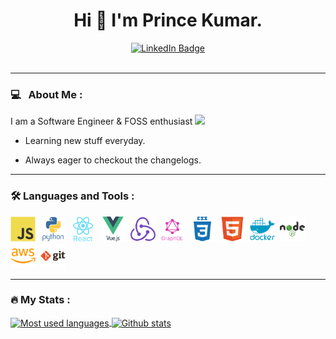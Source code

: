 <div id="header" align="center">
  <h1> Hi 👋 I'm Prince Kumar.</h1>
  <div id="badges">
    <a href="https://www.linkedin.com/in/princkumar21/">
      <img src="https://img.shields.io/badge/LinkedIn-blue?style=for-the-badge&logo=linkedin&logoColor=white" alt="LinkedIn Badge"/>
    </a>
  </div>
  <img src="https://komarev.com/ghpvc/?username=noctprince&style=flat-square&color=blue" alt=""/>
</div>

---

### 💻 &nbsp; About Me :
I am a Software Engineer & FOSS enthusiast <img src="https://media.giphy.com/media/WUlplcMpOCEmTGBtBW/giphy.gif" width="30">

- Learning new stuff everyday.

- Always eager to checkout the changelogs.

---
### :hammer_and_wrench: Languages and Tools :
<div>
  <img src="https://github.com/devicons/devicon/blob/master/icons/javascript/javascript-original.svg" title="JavaScript" alt="JavaScript" width="40" height="40"/>&nbsp;
  <img src="https://github.com/devicons/devicon/blob/master/icons/python/python-original-wordmark.svg" title="JavaScript" alt="Python" width="40" height="40"/>&nbsp;
  <img src="https://github.com/devicons/devicon/blob/master/icons/react/react-original-wordmark.svg" title="React" alt="React" width="40" height="40"/>&nbsp;
  <img src="https://github.com/devicons/devicon/blob/master/icons/vuejs/vuejs-original-wordmark.svg" title="VueJS" alt="=VueJS" width="40" height="40"/>&nbsp;
  <img src="https://github.com/devicons/devicon/blob/master/icons/redux/redux-original.svg" title="Redux" alt="Redux " width="40" height="40"/>&nbsp;
  <img src="https://github.com/devicons/devicon/blob/master/icons/graphql/graphql-plain-wordmark.svg" title="GraphQL" alt="GraphQL" width="40" height="40"/>&nbsp;
  <img src="https://github.com/devicons/devicon/blob/master/icons/css3/css3-plain-wordmark.svg"  title="CSS3" alt="CSS" width="40" height="40"/>&nbsp;
  <img src="https://github.com/devicons/devicon/blob/master/icons/html5/html5-original.svg" title="HTML5" alt="HTML" width="40" height="40"/>&nbsp;
  <img src="https://github.com/devicons/devicon/blob/master/icons/docker/docker-plain-wordmark.svg" title="Docker" alt="Docker" width="40" height="40"/>&nbsp;
  <img src="https://github.com/devicons/devicon/blob/master/icons/nodejs/nodejs-original-wordmark.svg" title="NodeJS" alt="NodeJS" width="40" height="40"/>&nbsp;
  <img src="https://github.com/devicons/devicon/blob/master/icons/amazonwebservices/amazonwebservices-plain-wordmark.svg" title="AWS" alt="AWS" width="40" height="40"/>&nbsp;
  <img src="https://github.com/devicons/devicon/blob/master/icons/git/git-original-wordmark.svg" title="Git" **alt="Git" width="40" height="40"/>
</div>

---

### :fire: My Stats :
<!--- [![GitHub Streak](http://github-readme-streak-stats.herokuapp.com?user=prince-dsd&theme=dark&background=000000)](https://git.io/streak-stats)

[![Top Langs](https://github-readme-stats.vercel.app/api/top-langs/?username=prince-dsd&layout=compact&theme=vision-friendly-dark)](https://github.com/noctprince/github-readme-stats) -->

<a href="https://github.com/prince-dsd">
  <img align="center" src="https://github-readme-stats.vercel.app/api/top-langs/?username=prince-dsd&theme=light&count_private=true&layout=compact" width="210" alt="Most used languages" />
</a>
<a href="https://github.com/prince-dsd">
 <img align="center" src="https://github-readme-stats.vercel.app/api?username=prince-dsd&show_icons=true&theme=light&line_height=27&include_all_commits=true&count_private=true&hide=issues,prs,contribs" width="350" alt="Github stats"/>
</a>
